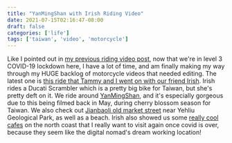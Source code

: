 ```yaml
---
title: "YanMingShan with Irish Riding Video"
date: 2021-07-15T02:16:47-08:00
draft: false
categories: ['life']
tags: ['taiwan', 'video', 'motorcycle']
---
```


Like I pointed out in [my previous riding video post](/posts/wulai-ride-video), now that we're in level 3 COVID-19 lockdown here, I have a lot of time, and am finally making my way through my HUGE backlog of motorcycle videos that needed editing. The latest one is [this ride that Tammy and I went on with our friend Irish](https://www.youtube.com/watch?v=ooCK1LSWK88). Irish rides a Ducati Scrambler which is a pretty big bike for Taiwan, but she's pretty deft on it. We ride around [YanMingShan](https://goo.gl/maps/63uaBoc4f1h3anDd9), and it's especially gorgeous due to this being filmed back in May, during cherry blossom season for Taiwan. We also check out [Jianbaoli old market street](https://goo.gl/maps/uWvxbne7Tg7hyTVb8) near Yehliu Geological Park, as well as a beach. Irish also showed us some [really cool cafes](https://goo.gl/maps/LFVc6VbUnKgvXbWJ6) on the north coast that I really want to visit again once covid is over, because they seem like the digital nomad's dream working location!

